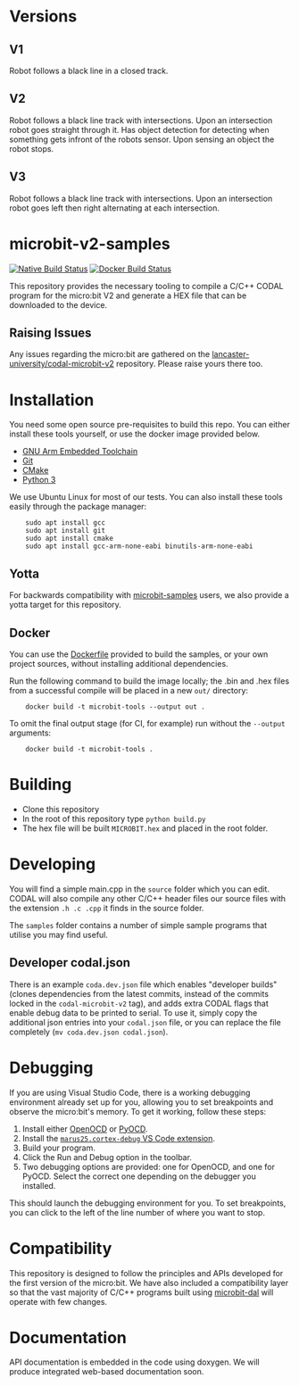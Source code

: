 # Versions

## V1
Robot follows a black line in a closed track.

## V2
Robot follows a black line track with intersections. Upon an intersection robot goes straight through it. Has object detection for detecting when something gets infront of the robots sensor. Upon sensing an object the robot stops. 

## V3
Robot follows a black line track with intersections. Upon an intersection robot goes left then right alternating at each intersection.

# microbit-v2-samples

[![Native Build Status](https://github.com/lancaster-university/microbit-v2-samples/actions/workflows/build.yml/badge.svg)](https://github.com/lancaster-university/microbit-v2-samples/actions/workflows/build.yml) [![Docker Build Status](https://github.com/lancaster-university/microbit-v2-samples/actions/workflows/docker-image.yml/badge.svg)](https://github.com/lancaster-university/microbit-v2-samples/actions/workflows/docker-image.yml)

This repository provides the necessary tooling to compile a C/C++ CODAL program for the micro:bit V2 and generate a HEX file that can be downloaded to the device.

## Raising Issues
Any issues regarding the micro:bit are gathered on the [lancaster-university/codal-microbit-v2](https://github.com/lancaster-university/codal-microbit-v2) repository. Please raise yours there too.

# Installation
You need some open source pre-requisites to build this repo. You can either install these tools yourself, or use the docker image provided below.

- [GNU Arm Embedded Toolchain](https://developer.arm.com/tools-and-software/open-source-software/developer-tools/gnu-toolchain/gnu-rm/downloads)
- [Git](https://git-scm.com)
- [CMake](https://cmake.org/download/)
- [Python 3](https://www.python.org/downloads/)

We use Ubuntu Linux for most of our tests. You can also install these tools easily through the package manager:

```
    sudo apt install gcc
    sudo apt install git
    sudo apt install cmake
    sudo apt install gcc-arm-none-eabi binutils-arm-none-eabi
```

## Yotta
For backwards compatibility with [microbit-samples](https://github.com/lancaster-university/microbit-samples) users, we also provide a yotta target for this repository.

## Docker
You can use the [Dockerfile](https://github.com/lancaster-university/microbit-v2-samples/blob/master/Dockerfile) provided to build the samples, or your own project sources, without installing additional dependencies.

Run the following command to build the image locally; the .bin and .hex files from a successful compile will be placed in a new `out/` directory:

```
    docker build -t microbit-tools --output out .
```

To omit the final output stage (for CI, for example) run without the `--output` arguments:

```
    docker build -t microbit-tools .
```

# Building
- Clone this repository
- In the root of this repository type `python build.py`
- The hex file will be built `MICROBIT.hex` and placed in the root folder.

# Developing
You will find a simple main.cpp in the `source` folder which you can edit. CODAL will also compile any other C/C++ header files our source files with the extension `.h .c .cpp` it finds in the source folder.

The `samples` folder contains a number of simple sample programs that utilise you may find useful.

## Developer codal.json

There is an example `coda.dev.json` file which enables "developer builds" (clones dependencies from the latest commits, instead of the commits locked in the `codal-microbit-v2` tag), and adds extra CODAL flags that enable debug data to be printed to serial.
To use it, simply copy the additional json entries into your `codal.json` file, or you can replace the file completely (`mv coda.dev.json codal.json`).

# Debugging
If you are using Visual Studio Code, there is a working debugging environment already set up for you, allowing you to set breakpoints and observe the micro:bit's memory. To get it working, follow these steps:

1. Install either [OpenOCD](http://openocd.org) or [PyOCD](https://github.com/pyocd/pyOCD).
2. Install the [`marus25.cortex-debug` VS Code extension](https://marketplace.visualstudio.com/items?itemName=marus25.cortex-debug).
3. Build your program.
4. Click the Run and Debug option in the toolbar.
5. Two debugging options are provided: one for OpenOCD, and one for PyOCD. Select the correct one depending on the debugger you installed.

This should launch the debugging environment for you. To set breakpoints, you can click to the left of the line number of where you want to stop.

# Compatibility
This repository is designed to follow the principles and APIs developed for the first version of the micro:bit. We have also included a compatibility layer so that the vast majority of C/C++ programs built using [microbit-dal](https://www.github.com/lancaster-university/microbit-dal) will operate with few changes.

# Documentation
API documentation is embedded in the code using doxygen. We will produce integrated web-based documentation soon.

